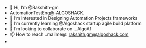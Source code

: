 - 👋 Hi, I’m @Rakshith-gm
- AutomationTestEng@-ALGOSHACK.
- 👀 I’m interested in Designing Automation Projects frameworks  
- 🌱 I’m currently learning  @Algoshack startup agile build platform 
- 💞️ I’m looking to collaborate on ...AlgoAf
- 📫 How to reach ..mailme@:  rakshith.gm@algoshack.com
- 

<!---
Rakshith-gm/Rakshith-gm is a ✨ special ✨ repository because its `README.md` (this file) appears on your GitHub profile.
You can click the Preview link to take a look at your changes.
--->
